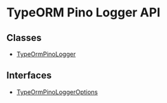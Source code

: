 # TypeORM Pino Logger API

## Classes

- [TypeOrmPinoLogger](classes/TypeOrmPinoLogger.md)

## Interfaces

- [TypeOrmPinoLoggerOptions](interfaces/TypeOrmPinoLoggerOptions.md)
